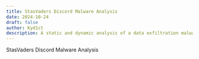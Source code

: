 ```yaml
---
title: StasVaders Discord Malware Analysis
date: 2024-10-24
draft: false
author: Kyd1ct
description: A static and dynamic analysis of a data exfiltration malware.
---
```


StasVaders Discord Malware Analysis
